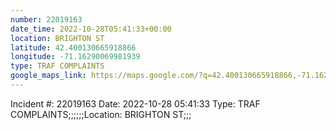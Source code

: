 ```yaml
---
number: 22019163
date_time: 2022-10-28T05:41:33+00:00
location: BRIGHTON ST
latitude: 42.400130665918866
longitude: -71.16290069981939
type: TRAF COMPLAINTS
google_maps_link: https://maps.google.com/?q=42.400130665918866,-71.16290069981939
---
```


Incident #: 22019163  Date: 2022-10-28 05:41:33   Type: TRAF COMPLAINTS;;;;;;Location: BRIGHTON ST;;;

